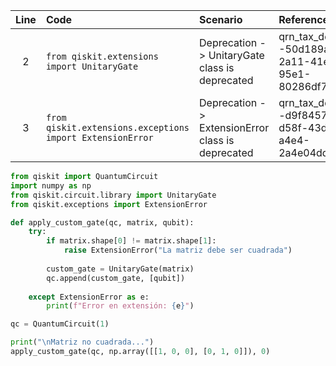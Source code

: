 | Line | Code                                                              | Scenario                                                 | Reference                                                | Artifact                        | Refactoring                                                   |
| :--: | :--------------------------------------------------------------- | :------------------------------------------------------ | :------------------------------------------------------ | :----------------------------- | :------------------------------------------------------------ |
| 2    | `from qiskit.extensions import UnitaryGate`                     | Deprecation -> UnitaryGate class is deprecated          | qrn_tax_ddbb--50d189a0-2a11-41e3-95e1-80286df786a6     | qiskit.extensions              | `from qiskit.circuit.library import UnitaryGate`            |
| 3    | `from qiskit.extensions.exceptions import ExtensionError`       | Deprecation -> ExtensionError class is deprecated       | qrn_tax_ddbb--d9f84579-d58f-43da-a4e4-2a4e04dd79cd     | qiskit.extensions.exceptions   | `from qiskit.exceptions import ExtensionError`               |

```python
from qiskit import QuantumCircuit
import numpy as np
from qiskit.circuit.library import UnitaryGate
from qiskit.exceptions import ExtensionError

def apply_custom_gate(qc, matrix, qubit):
    try:
        if matrix.shape[0] != matrix.shape[1]:
            raise ExtensionError("La matriz debe ser cuadrada")
            
        custom_gate = UnitaryGate(matrix)
        qc.append(custom_gate, [qubit])
        
    except ExtensionError as e:
        print(f"Error en extensión: {e}")

qc = QuantumCircuit(1)

print("\nMatriz no cuadrada...")
apply_custom_gate(qc, np.array([[1, 0, 0], [0, 1, 0]]), 0)
```